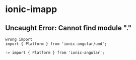 # ionic-imapp

## Uncaught Error: Cannot find module "."
```
wrong import
import { Platform } from 'ionic-angular/umd'; 

-> import { Platform } from 'ionic-angular'; 
```
